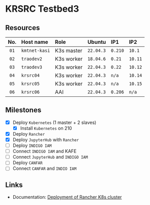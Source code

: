 # KRSRC Testbed3

## Resources

| No.  | Host name     | Role       | Ubuntu    | IP1     | IP2     |
| :--: | :------------ | :--------- | :-------- | :------ | :------ |
| `01` | `kmtnet-kasi` | K3s master | `22.04.3` | `0.210` | `10.1`  |
| `02` | `traodev2`    | K3s worker | `18.04.6` | `0.21`  | `10.11` |
| `03` | `traodev3`    | K3s worker | `22.04.3` | `0.22`  | `10.12` |
| `04` | `krsrc04`     | K3s worker | `22.04.3` | `n/a`   | `10.14` |
| `05` | `krsrc05`     | K3s worker | `22.04.3` | `n/a`   | `10.15` |
| `06` | `krsrc06`     | AAI        | `22.04.3` | `0.206` | `n/a`   |

<!-- | No. | Host name   | Role       | Ubuntu  | IP1   | IP2   | RAM   | CPU         | Clock | Ncore |
| --- | ----------- | ---------- | ------- | ----- | ----- | :---: | ----------- | ----- | ----- |
| 01  | kmtnet-kasi | K3s master | 22.04.3 | 0.210 | 10.1  | 32    | Xeon E-2234 | 3.6   | 8     |
| 02  | traodev2    | K3s worker | 18.04.6 | 0.21  | 10.11 | 16    | Xeon E-2236 | 3.4   | 12    |
| 03  | traodev3    | K3s worker | 22.04.3 | 0.22  | 10.12 | 16    | Xeon E-2236 | 3.4   | 12    |
| 04  | krsrc04     | K3s worker | 22.04.3 | n/a   | 10.14 | 16    | i5-4670     | 3.4   | 4     |
| 05  | krsrc05     | K3s worker | 22.04.3 | n/a   | 10.15 | 16    | i5-4690     | 3.5   | 4     |
| 06  | krsrc06     | AAI        | 22.04.3 | 0.206 | n/a   | 32    | i7-6700     | 3.4   | 8     | -->

<!-- **in UNIST**
1. ska00 (Desktop 1): for AAI
   - system: HDD 13TB, RAM 128GB, 16 cores
   - OS: Ubuntu 22.xx
2. ska01 (Desktop 2): for master of Kubernetes cluster
   - system: HDD 33TB, RAM 256GB, 22 cores
   - OS: Ubuntu 22.xx
3. ska02 (Desktop 3): for slave 1
   - system: HDD 25TB, RAM 256GB,
   - OS: Ubuntu 22.xx
4. ska03 (Desktop 4): for slave 2
   - system: HDD 17GB, RAM 128GB,
   - OS: Ubuntu 22.xx
5. ska04 (Desktop 5): for slave 3
   - system: HDD 17TB, RAM 128GB,
   - OS: Ubuntu 22.xx
6. ska04 (Desktop 5): for slave 4
   - system: HDD, RAM, cores
   - OS : Ubuntu 22.xx -->

## Milestones

- [x] Deploy `Kubernetes` (1 master + 2 slaves)
  - [x] Install `Kubernetes` on 210
- [x] Deploy `Rancher`
- [x] Deploy `JupyterHub` with `Rancher`
- [ ] Deploy `INDIGO IAM`
- [ ] Connect `INDIGO IAM` and KAFE
- [ ] Connect `JupyterHub` and `INDIGO IAM`
- [ ] Deploy `CANFAR`
- [ ] Connect `CANFAR` and `INDIO IAM`

## Links

- Documentation: [Deployment of Rancher K8s cluster](Rancher/README.md)
